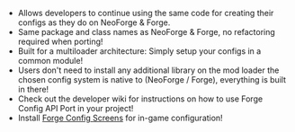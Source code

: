 + Allows developers to continue using the same code for creating their configs as they do on NeoForge & Forge.
+ Same package and class names as NeoForge & Forge, no refactoring required when porting!
+ Built for a multiloader architecture: Simply setup your configs in a common module!
+ Users don't need to install any additional library on the mod loader the chosen config system is native to (NeoForge / Forge), everything is built in there!
+ Check out the developer wiki for instructions on how to use Forge Config API Port in your project!
+ Install [Forge Config Screens](https://legacy.curseforge.com/minecraft/mc-mods/config-menus-forge) for in-game configuration!
